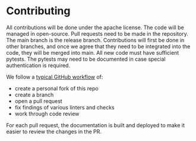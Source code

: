 # Contributing

All contributions will be done
under the apache license. The code will be managed
in open-source. Pull requests need to be made in
the repository. The main branch is the release
branch. Contributions will first be done in other
branches, and once we agree that they need to be
integrated into the code, they will be merged into
main. All new code must have sufficient pytests.
The pytests may need to be documented in case
special authentication is required.

We follow a [typical GitHub workflow](https://docs.github.com/en/get-started/quickstart/github-flow) 
of:

- create a personal fork of this repo
- create a branch
- open a pull request
- fix findings of various linters and checks
- work through code review

For each pull request, the documentation is built 
and deployed to make it easier to review the changes 
in the PR.

